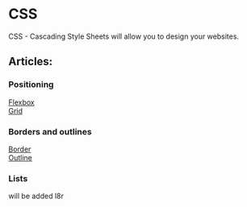 # CSS
CSS - Cascading Style Sheets will allow you to design your websites.

## Articles:

### Positioning
[Flexbox](flexbox.html)  
[Grid](grid.html)  

### Borders and outlines
[Border](border.html)  
[Outline](outline.html)  

### Lists
will be added l8r
